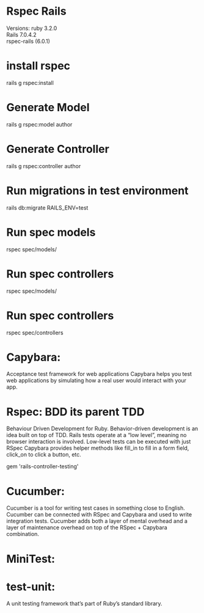 # Rspec Rails
Versions:
ruby 3.2.0\
Rails 7.0.4.2\
rspec-rails (6.0.1)

# install rspec
rails g rspec:install

# Generate Model
rails g rspec:model author

# Generate Controller
rails g rspec:controller author

# Run migrations in test environment
rails db:migrate RAILS_ENV=test

# Run spec models
rspec spec/models/

# Run spec controllers
rspec spec/models/

# Run spec controllers
rspec spec/controllers

# Capybara:
Acceptance test framework for web applications
Capybara helps you test web applications by simulating how a real user would interact with your app.

# Rspec: BDD its parent TDD
Behaviour Driven Development for Ruby.
Behavior-driven development is an idea built on top of TDD.
Rails tests operate at a “low level”, meaning no browser interaction is involved.
Low-level tests can be executed with just RSpec
Capybara provides helper methods like fill_in to fill in a form field, click_on to click a button, etc.

gem 'rails-controller-testing'

# Cucumber:
Cucumber is a tool for writing test cases in something close to English.
Cucumber can be connected with RSpec and Capybara and used to write integration tests.
Cucumber adds both a layer of mental overhead and a layer of maintenance overhead on top of the RSpec + Capybara combination.

#  MiniTest:

#  test-unit:
A unit testing framework that’s part of Ruby’s standard library.